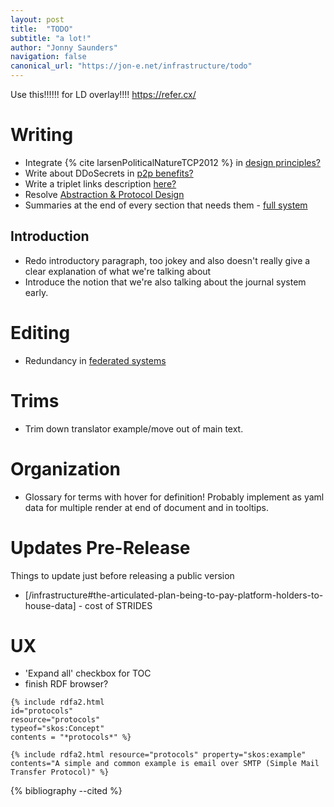 ```yaml
---
layout: post
title:  "TODO"
subtitle: "a lot!"
author: "Jonny Saunders"
navigation: false
canonical_url: "https://jon-e.net/infrastructure/todo"
---
```


Use this!!!!!! for LD overlay!!!! https://refer.cx/

# Writing

- Integrate {% cite larsenPoliticalNatureTCP2012 %} in [design principles?](/infrastructure#design-principles)
- Write about DDoSecrets in [p2p benefits?](/infrastructure/#the-network-is-extremely-resilient-since-the-data-is-shared-acro)
- Write a triplet links description [here?](/infrastructure/#here-would-be-a-good-time-to-describe-triplet-links-as-the-basic)
- Resolve [Abstraction & Protocol Design](/infrastructure/#abstraction--interfaces)
- Summaries at the end of every section that needs them - [full system](/infrastructure/#what-we’ve-described-is-a-nonutopian-fully-realizable-path-to-ma)

## Introduction

- Redo introductory paragraph, too jokey and also doesn't really give a clear explanation of what we're talking about
- Introduce the notion that we're also talking about the journal system early.

# Editing
- Redundancy in [federated systems](/infrastructure#federated-systems-of-language)

# Trims
- Trim down translator example/move out of main text.

# Organization
- Glossary for terms with hover for definition! Probably implement as yaml data for multiple render at end of document and in tooltips.

# Updates Pre-Release

Things to update just before releasing a public version

- [/infrastructure#the-articulated-plan-being-to-pay-platform-holders-to-house-data] - cost of STRIDES



# UX
- 'Expand all' checkbox for TOC
- finish RDF browser?

```
{% include rdfa2.html 
id="protocols"
resource="protocols" 
typeof="skos:Concept" 
contents = "*protocols*" %}

{% include rdfa2.html resource="protocols" property="skos:example" contents="A simple and common example is email over SMTP (Simple Mail Transfer Protocol)" %}
```



{% bibliography --cited %}